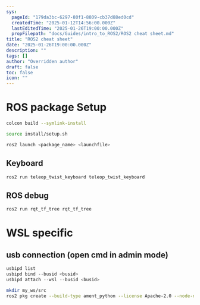 ```yaml
---
sys:
  pageId: "179da3bc-6297-80f1-8809-cb37d88ed0cd"
  createdTime: "2025-01-12T14:56:00.000Z"
  lastEditedTime: "2025-01-26T19:00:00.000Z"
  propFilepath: "docs/Guides/intro_to_ROS2/ROS2 cheat sheet.md"
title: "ROS2 cheat sheet"
date: "2025-01-26T19:00:00.000Z"
description: ""
tags: []
author: "Overridden author"
draft: false
toc: false
icon: ""
---
```


# ROS package Setup 

```bash
colcon build --symlink-install
```

```bash
source install/setup.sh
```

```bash
ros2 launch <package_name> <launchfile>
```

## Keyboard

```bash
ros2 run teleop_twist_keyboard teleop_twist_keyboard 
```

## ROS debug

```c
ros2 run rqt_tf_tree rqt_tf_tree
```

# WSL specific

## usb connection (open cmd in admin mode)

```powershell
usbipd list
usbipd bind --busid <busid>
usbipd attach --wsl --busid <busid>
```

```bash
mkdir my_ws/src
ros2 pkg create --build-type ament_python --license Apache-2.0 --node-name my_node my_package
```

